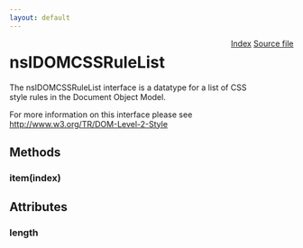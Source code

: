 ```yaml
---
layout: default
---
```

<div class='links' style='float:right'><a href="../index.html">Index</a>
<a href="http://dxr.mozilla.org/mozilla-central/source/dom/interfaces/css/nsIDOMCSSRuleList.idl">Source file</a>
</div>

# nsIDOMCSSRuleList #
  
The nsIDOMCSSRuleList interface is a datatype for a list of CSS  
style rules in the Document Object Model.  
  
For more information on this interface please see  
http://www.w3.org/TR/DOM-Level-2-Style  
  

## Methods ##

### item(index) ###

## Attributes ##

### length ###
